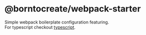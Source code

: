 # @borntocreate/webpack-starter

Simple webpack boilerplate configuration featuring.<br/>
For typescript checkout [typescript](/borntocreate/webpack-starter/tree/typescript).
